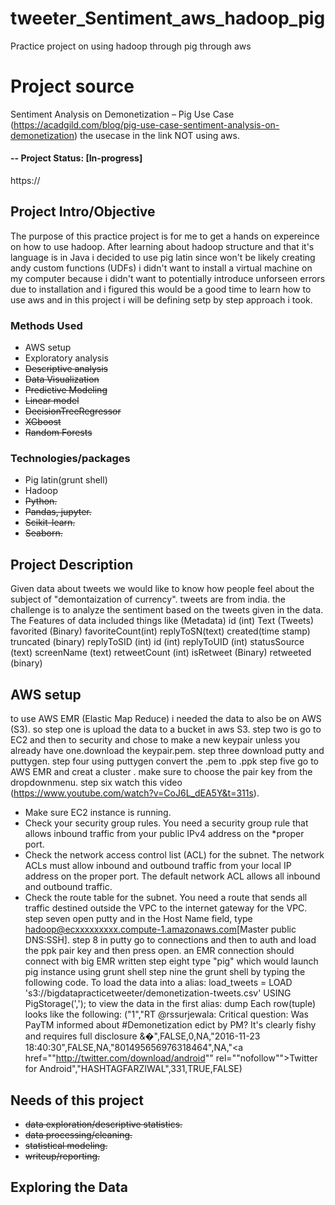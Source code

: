 # tweeter_Sentiment_aws_hadoop_pig
Practice project on using hadoop through pig through aws


# Project source
Sentiment Analysis on Demonetization – Pig Use Case (https://acadgild.com/blog/pig-use-case-sentiment-analysis-on-demonetization)
the usecase in the link NOT using aws.

#### -- Project Status: [In-progress]
https://

## Project Intro/Objective
The purpose of this practice project is for me to get a hands on expereince on how to use hadoop.
After learning about hadoop structure and that it's language is in Java i decided to use pig latin since won't be likely creating andy custom functions (UDFs)
i didn't want to install a virtual machine on my computer because i didn't want to potentially introduce unforseen errors due to installation and i figured this would be a good time to learn how to use aws
and in this project i will be defining setp by step approach i took.


### Methods Used
* AWS setup 
* Exploratory analysis
* ~~Descriptive analysis~~
* ~~Data Visualization~~
* ~~Predictive Modeling~~
* ~~Linear model~~
* ~~DecisionTreeRegressor~~
* ~~XGboost~~
* ~~Random Forests~~

### Technologies/packages
* Pig latin(grunt shell)
* Hadoop
* ~~Python.~~
* ~~Pandas, jupyter.~~
* ~~Scikit-learn.~~
* ~~Seaborn.~~


## Project Description
Given data about tweets we would like to know how people feel about the subject of "demontaization of currency". tweets are from india. the challenge is to analyze the sentiment based on the tweets given in the data.
The Features of data included things like (Metadata)
id (int)
Text (Tweets)
favorited (Binary)
favoriteCount(int)
replyToSN(text)
created(time stamp)
truncated (binary)
replyToSID (int)
id (int)
replyToUID (int)
statusSource (text)
screenName (text)
retweetCount (int)
isRetweet (Binary)
retweeted (binary)

## AWS setup
to use AWS EMR (Elastic Map Reduce) i needed the data to also be on AWS (S3).
so step one is upload the data to a bucket in aws S3.
step two is go to EC2 and then to security and chose to make a new keypair unless you already have one.download the keypair.pem.
step three download putty and puttygen. 
step four using puttygen convert the .pem to .ppk 
step five go to AWS EMR and creat a cluster . make sure to choose the pair key from the dropdownmenu.
step six watch this video (https://www.youtube.com/watch?v=CoJ6L_dEA5Y&t=311s).
* Make sure EC2 instance is running.
* Check your security group rules. You need a security group rule that allows inbound traffic from your public IPv4 address on the *proper port.
* Check the network access control list (ACL) for the subnet. The network ACLs must allow inbound and outbound traffic from your local IP address on the proper port. The default network ACL allows all inbound and outbound traffic.
* Check the route table for the subnet. You need a route that sends all traffic destined outside the VPC to the internet gateway for the VPC.
step seven open putty and in the Host Name field, type hadoop@ecxxxxxxxxx.compute-1.amazonaws.com[Master public DNS:SSH].
step 8 in putty go to connections and then to auth and load the ppk pair key and then press open.
an EMR connection should connect with big EMR written 
step eight type "pig" which would launch pig instance using grunt shell
step nine the grunt shell by typing the following code.
To load the data into a alias:
load_tweets = LOAD 's3://bigdatapracticetweeter/demonetization-tweets.csv' USING PigStorage(',');
to view the data in the first alias:
dump
Each row(tuple) looks like the following:
("1","RT @rssurjewala: Critical question: Was PayTM informed about #Demonetization edict by PM? It's clearly fishy and requires full disclosure &amp;�",FALSE,0,NA,"2016-11-23 18:40:30",FALSE,NA,"801495656976318464",NA,"<a href=""http://twitter.com/download/android"" rel=""nofollow"">Twitter for Android</a>","HASHTAGFARZIWAL",331,TRUE,FALSE)

## Needs of this project

- ~~data exploration/descriptive statistics.~~
- ~~data processing/cleaning.~~
- ~~statistical modeling.~~
- ~~writeup/reporting.~~

## Exploring the Data




